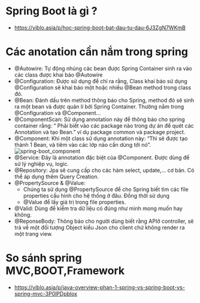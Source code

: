 # Spring Boot là gì ?
- https://viblo.asia/p/hoc-spring-boot-bat-dau-tu-dau-6J3ZgN7WKmB
# Các anotation cần nắm trong spring
- @Autowire: Tự động nhúng các bean được Spring Container sinh ra vào các class được khai báo @Autowire
- @Configuration: Được sử dụng để chỉ ra rằng, Class khai báo sử dụng @Configuration sẽ khai báo một hoặc nhiều @Bean method trong class đó.
- @Bean: Đánh dấu trên method thông báo cho Spring, method đó sẽ sinh ra một bean và được quản lí bởi Spring Container. Thường nằm trong @Configuration và @Component...
- @ComponentScan: Sử dụng annotation này để thông báo cho spring container rằng: “ Phải biết vào các package nào trong dự án để quét các Annotation và tạo Bean.” ví dụ package common và package project.
- @Component: Khi một class sử dụng annotation này: “Thì sẽ được tạo thành 1 Bean, và tiêm vào các lớp nào cần dùng tới nó”.
![spring-boot_component](https://github.com/phuccoderr/StudentApi/assets/124669538/615c9cfb-7f15-4b9a-923b-06611b33fa82)
- @Service: Đây là annotation đặc biệt của @Component. Được dùng để sử lý nghiệp vụ, logic.
- @Repository: Jpa sẽ cung cấp cho các hàm select, update,... cơ bản. Có thể áp dụng thêm Query Creation.
- @PropertySource & @Value:
  - Chúng ta sử dụng @PropertySource để cho Spring biết tìm các file properties cấu hình cho hệ thống ở đâu.
  Đồng thời sử dụng
  - @Value để lấy giá trị trong file properties.
- @Valid: Dùng để kiểm tra dữ liệu có đúng như mình mong muốn hay không.
- @ReponseBody: Thông báo cho người dùng biết rằng APIở controller, sẽ trả về một đối tượng Object kiểu Json cho client chứ không render ra một trang view.
# So sánh spring MVC,BOOT,Framework
- https://viblo.asia/p/java-overview-phan-1-spring-vs-spring-boot-vs-spring-mvc-3P0lPDpblox

